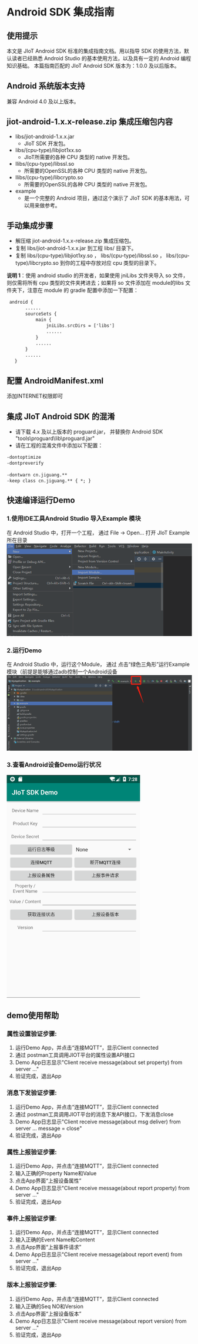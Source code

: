 # Android SDK 集成指南

## 使用提示
本文是 JIoT Android SDK 标准的集成指南文档。用以指导 SDK 的使用方法，默认读者已经熟悉 Android Studio 的基本使用方法，以及具有一定的 Android 编程知识基础。
本篇指南匹配的 JIoT Android SDK 版本为：1.0.0 及以后版本。

## Android 系统版本支持
兼容 Android 4.0 及以上版本。

## jiot-android-1.x.x-release.zip 集成压缩包内容

* libs/jiot-android-1.x.x.jar
    * JIoT SDK 开发包。
* libs/(cpu-type)/libjiot1xx.so
    * JIoT所需要的各种 CPU 类型的 native 开发包。
* llibs/(cpu-type)/libssl.so
    * 所需要的OpenSSL的各种 CPU 类型的 native 开发包。
* llibs/(cpu-type)/libcrypto.so
    * 所需要的OpenSSL的各种 CPU 类型的 native 开发包。
* example
    * 是一个完整的 Android 项目，通过这个演示了 JIoT SDK 的基本用法，可以用来做参考。

## 手动集成步骤
* 解压缩 jiot-android-1.x.x-release.zip 集成压缩包。
* 复制 libs/jiot-android-1.x.x.jar 到工程 libs/ 目录下。
* 复制 libs/(cpu-type)/libjiot1xy.so ， libs/(cpu-type)/libssl.so ， libs/(cpu-type)/libcrypto.so 到你的工程中存放对应 cpu 类型的目录下。

**说明 1**：使用 android studio 的开发者，如果使用 jniLibs 文件夹导入 so 文件，则仅需将所有 cpu 类型的文件夹拷进去；如果将 so 文件添加在 module的libs 文件夹下，注意在 module 的 gradle 配置中添加一下配置：

```
 android {
       ......
       sourceSets {
           main {
               jniLibs.srcDirs = ['libs']
               ......
           }
           ......
       }
       ......
   }
```
## 配置 AndroidManifest.xml
添加INTERNET权限即可
<uses-permission android:name="android.permission.INTERNET" />

## 集成 JIoT Android SDK 的混淆
* 请下载 4.x 及以上版本的 proguard.jar， 并替换你 Android SDK "tools\proguard\lib\proguard.jar"
* 请在工程的混淆文件中添加以下配置：

```
-dontoptimize
-dontpreverify

-dontwarn cn.jiguang.**
-keep class cn.jiguang.** { *; }
```
## 快速编译运行Demo

### 1.使用IDE工具Android Studio 导入Example 模块
在 Android Studio 中，打开一个工程， 通过 File -> Open... 打开 JIoT Example 所在目录
![import](image/android_sdk_import.png)

### 2.运行Demo
在 Android Studio 中，运行这个Module， 通过 点击“绿色三角形”运行Example模块（前提是能够通过adb控制一个Android设备
![run](image/adnroid_sdk_run.png)
### 3.查看Android设备Demo运行状况
![demo](image/android_demo.png)

## demo使用帮助
### 属性设置验证步骤:
1. 运行Demo App，并点击“连接MQTT”，显示Client connected
2. 通过 postman工具调用JIOT平台的属性设置API接口
3. Demo App日志显示"Client receive message(about set property) from server ..."
4. 验证完成，退出App

### 消息下发验证步骤:
1. 运行Demo App，并点击“连接MQTT”，显示Client connected
2. 通过 postman工具调用JIOT平台的消息下发API接口，下发消息close
3. Demo App日志显示"Client receive message(about msg deliver) from server ... message = close"
4. 验证完成，退出App
### 属性上报验证步骤:
1. 运行Demo App，并点击“连接MQTT”，显示Client connected
2. 输入正确的Property Name和Value
3. 点击App界面“上报设备属性”
4. Demo App日志显示"Client receive message(about report property) from server ..."
5. 验证完成，退出App

### 事件上报验证步骤:
1. 运行Demo App，并点击“连接MQTT”，显示Client connected
2. 输入正确的Event Name和Content
3. 点击App界面“上报事件请求”
4. Demo App日志显示"Client receive message(about report event) from server ..."
5. 验证完成，退出App

### 版本上报验证步骤:
1. 运行Demo App，并点击“连接MQTT”，显示Client connected
2. 输入正确的Seq NO和Version
3. 点击App界面“上报设备版本”
4. Demo App日志显示"Client receive message(about report version) from server ..."
5. 验证完成，退出App